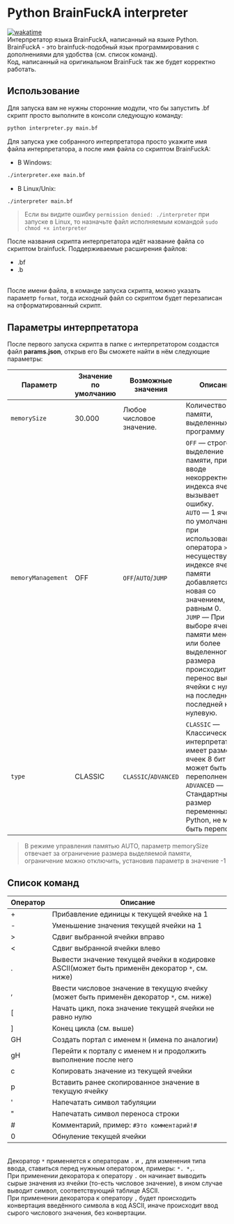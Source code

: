 # Python BrainFuckA interpreter
[![wakatime](https://wakatime.com/badge/user/391a38bf-e366-4a08-8107-7e6a23ad440a/project/b974b541-44fa-4d2d-b985-85a73db7f627.svg)](https://wakatime.com/badge/user/391a38bf-e366-4a08-8107-7e6a23ad440a/project/b974b541-44fa-4d2d-b985-85a73db7f627)
<br>Интерпретатор языка BrainFuckA, написанный на языке Python.
<br>BrainFuckA - это brainfuck-подобный язык программирования с дополнениями для удобства (см. список команд).
<br>Код, написанный на оригинальном BrainFuck так же будет корректно работать.

## Использование
Для запуска вам не нужны сторонние модули, что бы запустить .bf скрипт просто выполните в консоли следующую команду:
```bash
python interpreter.py main.bf
```

Для запуска уже собранного интерпретатора просто укажите имя файла интерпретатора, а после имя файла со скриптом BrainFuckA:

- В Windows:
```bash
./interpreter.exe main.bf
```

- В Linux/Unix:
```bash
./interpreter main.bf
```

> Если вы видите ошибку `permission denied: ./interpreter` при запуске в Linux, то назначьте файл исполняемым командой `sudo chmod +x interpreter`

После названия скрипта интерпретатора идёт название файла со скриптом brainfuck.
Поддерживаемые расширения файлов: 
- .bf 
- .b

<br>После имени файла, в команде запуска скрипта, можно указать параметр `format`, тогда исходный файл со скриптом будет перезаписан на отформатированный скрипт.
## Параметры интерпретатора
После первого запуска скрипта в папке с интерпретатором создастся файл **params.json**, открыв его Вы сможете найти в нём следующие параметры:

|Параметр        |Значение по умолчанию          |Возможные значения | Описание|
|----------------|-------------------------------|-------------------|---------|
|`memorySize`    |30.000            			 |Любое числовое значение. |Количество ячеек памяти, выделенных под программу    |
|`memoryManagement` |OFF            |`OFF`/`AUTO`/`JUMP` | `OFF` — строгое выделение памяти, при вводе некорректного индекса ячейки вызывает ошибку.<br> `AUTO` — 1 ячейка по умолчанию, при использовании оператора `>` при несуществующем индексе ячейки памяти добавляется новая со значением, равным 0.<br> `JUMP` — При выборе ячейки памяти менее 0 или более выделенного размера происходит перенос выбора ячейки с нулевой на последнюю, с последней на нулевую.
|`type`       |CLASSIC                          |`CLASSIC`/`ADVANCED`|`CLASSIC` — Классический интерпретатор, имеет размер ячеек 8 бит может быть переполнен.<br>`ADVANCED` — Стандартный размер переменных Python, не может быть переполнен.

> В режиме управления памятью AUTO, параметр memorySize отвечает за ограничение размера выделяемой памяти, ограничение можно отключить, установив параметр в значение -1
## Cписок команд
|Оператор| Описание|
|-- |--|
|+  |Прибавление единицы к текущей ячейке на 1|
|\- |Уменьшение значения текущей ячейки на 1|
|>  |Сдвиг выбранной ячейки вправо|
|<  |Сдвиг выбранной ячейки влево|
|.	|Вывести значение текущей ячейки в кодировке ASCII(может быть применён декоратор `*`, см. ниже)|
|,  |Ввести числовое значение в текущую ячейку (может быть применён декоратор `*`, см. ниже)|
|[  |Начать цикл, пока значение текущей ячейки не равно нулю|
|]  |Конец цикла (см. выше)|
|GH |Создать портал с именем `H` (имена по аналогии)|
|gH |Перейти к порталу с именем `H` и продолжить выполнение после него|
|c  |Копировать значение из текущей ячейки|
|p  |Вставить ранее скопированное значение в текущую ячейку|
|'  |Напечатать символ табуляции|
|"  |Напечатать символ переноса строки|
|#  |Комментарий, пример: `#Это комментарий!#`|
|0  |Обнуление текущей ячейки|

<br>Декоратор `*` применяется к операторам `.` и `,` для изменения типа ввода, ставиться перед нужным оператором, примеры: `*. *,`.
<br>При применении декоратора к оператору `.` он начинает выводить сырые значения из ячейки (то-есть числовое значение), в ином случае выводит символ, соответствующий таблице ASCII.
<br>При применении декоратора к оператору `,` будет происходить конвертация введённого символа в код ASCII, иначе происходит ввод сырого числового значения, без конвертации.


